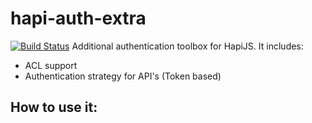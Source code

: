 hapi-auth-extra
===============

[![Build Status](https://travis-ci.org/asafdav/hapi-auth-extra.svg?branch=master)](https://travis-ci.org/asafdav/hapi-auth-extra)
Additional authentication toolbox for HapiJS.
It includes: 
* ACL support
* Authentication strategy for API's (Token based)

How to use it:
--------------
